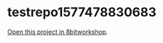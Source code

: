 testrepo1577478830683
=====

[Open this project in 8bitworkshop](http://8bitworkshop.com/redir.html?platform=_TEST&githubURL=https%3A%2F%2Fgithub.com%2Fpzpinfo%2Ftestrepo1577478830683&file=main.asm).
